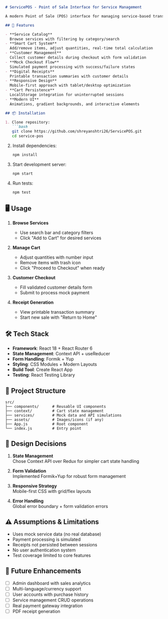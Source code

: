 ```markdown
# ServicePOS - Point of Sale Interface for Service Management

A modern Point of Sale (POS) interface for managing service-based transactions, built with React. Designed for fitness studios, wellness centers, and educational institutes to manage service sales with an intuitive interface.

## 🚀 Features

- **Service Catalog**  
  Browse services with filtering by category/search
- **Smart Cart System**  
  Add/remove items, adjust quantities, real-time total calculation
- **Customer Management**  
  Collect customer details during checkout with form validation
- **Mock Checkout Flow**  
  Simulated payment processing with success/failure states
- **Digital Receipts**  
  Printable transaction summaries with customer details
- **Responsive Design**  
  Mobile-first approach with tablet/desktop optimization
- **Cart Persistence**  
  LocalStorage integration for uninterrupted sessions
- **Modern UI**  
  Animations, gradient backgrounds, and interactive elements

## 📦 Installation

1. Clone repository:
   ```bash
   git clone https://github.com/shreyanshtri26/ServicePOS.git
   cd service-pos
   ```
2. Install dependencies:
   ```bash
   npm install
   ```
3. Start development server:
   ```bash
   npm start
   ```
4. Run tests:
   ```bash
   npm test
   ```

## 🖥️ Usage

1. **Browse Services**  
   - Use search bar and category filters
   - Click "Add to Cart" for desired services

2. **Manage Cart**  
   - Adjust quantities with number input
   - Remove items with trash icon
   - Click "Proceed to Checkout" when ready

3. **Customer Checkout**  
   - Fill validated customer details form
   - Submit to process mock payment

4. **Receipt Generation**  
   - View printable transaction summary
   - Start new sale with "Return to Home"

## 🛠️ Tech Stack

- **Framework**: React 18 + React Router 6
- **State Management**: Context API + useReducer
- **Form Handling**: Formik + Yup
- **Styling**: CSS Modules + Modern Layouts
- **Build Tool**: Create React App
- **Testing**: React Testing Library

## 📁 Project Structure

```
src/
├── components/      # Reusable UI components
├── context/         # Cart state management
├── services/        # Mock data and API simulations
├── assets/          # Images/icons (if any)
├── App.js           # Root component
└── index.js         # Entry point
```

## 🧠 Design Decisions

1. **State Management**  
   Chose Context API over Redux for simpler cart state handling

2. **Form Validation**  
   Implemented Formik+Yup for robust form management

3. **Responsive Strategy**  
   Mobile-first CSS with grid/flex layouts

4. **Error Handling**  
   Global error boundary + form validation errors

## ⚠️ Assumptions & Limitations

- Uses mock service data (no real database)
- Payment processing is simulated
- Receipts not persisted between sessions
- No user authentication system
- Test coverage limited to core features

## 🚧 Future Enhancements

- [ ] Admin dashboard with sales analytics
- [ ] Multi-language/currency support
- [ ] User accounts with purchase history
- [ ] Service management CRUD operations
- [ ] Real payment gateway integration
- [ ] PDF receipt generation
